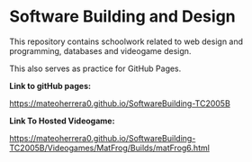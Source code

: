 # Software Building and Design

This repository contains schoolwork related to web design and programming, databases and videogame design.

This also serves as practice for GitHub Pages.

**Link to gitHub pages:**

https://mateoherrera0.github.io/SoftwareBuilding-TC2005B

**Link To Hosted Videogame:**

https://mateoherrera0.github.io/SoftwareBuilding-TC2005B/Videogames/MatFrog/Builds/matFrog6.html
